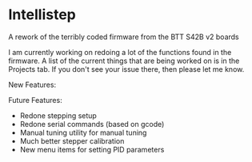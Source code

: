 # Intellistep
A rework of the terribly coded firmware from the BTT S42B v2 boards

I am currently working on redoing a lot of the functions found in the firmware. A list of the current things that are being worked on is in the Projects tab. If you don't see your issue there, then please let me know.

New Features:

Future Features:
  - Redone stepping setup
  - Redone serial commands (based on gcode)
  - Manual tuning utility for manual tuning
  - Much better stepper calibration
  - New menu items for setting PID parameters
